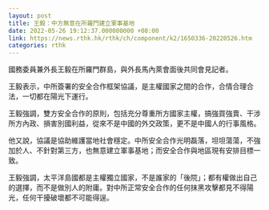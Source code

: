 ```yaml
---
layout: post
title: 王毅：中方無意在所羅門建立軍事基地
date: 2022-05-26 19:12:37.000000000 +08:00
link: https://news.rthk.hk/rthk/ch/component/k2/1650336-20220526.htm
categories: rthk
---
```


國務委員兼外長王毅在所羅門群島，與外長馬內萊會面後共同會見記者。

王毅表示，中所簽署的安全合作框架協議，是主權國家之間的合作，合情合理合法，一切都在陽光下運行。

王毅強調，雙方安全合作的原則，包括充分尊重所方國家主權，搞強買強賣、干涉所方內政、損害別國利益，從來不是中國的外交政策，更不是中國人的行事風格。

他又說，協議是協助維護當地社會穩定。中所安全合作光明磊落，坦坦蕩蕩，不強加於人、不針對第三方，也無意建立軍事基地；而安全合作與地區現有安排目標一致。

王毅強調，太平洋島國都是主權獨立國家，不是誰家的「後院」；都有權做出自己的選擇，而不是做別人的附庸。對中所正常安全合作的任何抹黑攻擊都見不得陽光，任何干擾破壞都不可能得逞。
